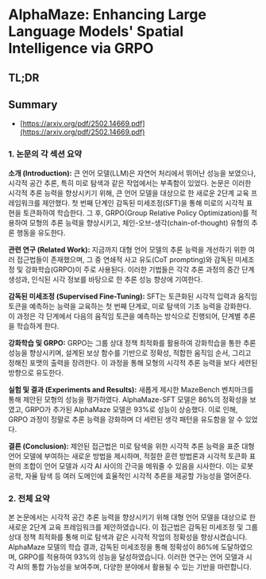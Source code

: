 # AlphaMaze: Enhancing Large Language Models' Spatial Intelligence via GRPO
## TL;DR
## Summary
- [https://arxiv.org/pdf/2502.14669.pdf](https://arxiv.org/pdf/2502.14669.pdf)

### 1. 논문의 각 섹션 요약

**소개 (Introduction):**
큰 언어 모델(LLM)은 자연어 처리에서 뛰어난 성능을 보였으나, 시각적 공간 추론, 특히 미로 탐색과 같은 작업에서는 부족함이 있었다. 논문은 이러한 시각적 추론 능력을 향상시키기 위해, 큰 언어 모델을 대상으로 한 새로운 2단계 교육 프레임워크를 제안했다. 첫 번째 단계인 감독된 미세조정(SFT)을 통해 미로의 시각적 표현을 토큰화하여 학습한다. 그 후, GRPO(Group Relative Policy Optimization)를 적용하여 모형의 추론 능력을 향상시키고, 체인-오브-생각(chain-of-thought) 유형의 추론 행동을 유도한다.

**관련 연구 (Related Work):**
지금까지 대형 언어 모델의 추론 능력을 개선하기 위한 여러 접근법들이 존재했으며, 그 중 연쇄적 사고 유도(CoT prompting)와 감독된 미세조정 및 강화학습(GRPO)이 주로 사용된다. 이러한 기법들은 각각 추론 과정의 중간 단계 생성과, 인식된 시각 정보를 바탕으로 한 추론 성능 향상에 기여한다.

**감독된 미세조정 (Supervised Fine-Tuning):**
SFT는 토큰화된 시각적 입력과 움직임 토큰을 예측하는 능력을 교육하는 첫 번째 단계로, 미로 탐색의 기초 능력을 강화한다. 이 과정은 각 단계에서 다음의 움직임 토큰을 예측하는 방식으로 진행되어, 단계별 추론을 학습하게 한다.

**강화학습 및 GRPO:**
GRPO는 그룹 상대 정책 최적화를 활용하여 강화학습을 통한 추론 성능을 향상시키며, 설계된 보상 함수를 기반으로 정확성, 적합한 움직임 순서, 그리고 정해진 포맷의 출력을 장려한다. 이 과정을 통해 모형의 시각적 추론 능력을 보다 세련된 방향으로 유도한다.

**실험 및 결과 (Experiments and Results):**
새롭게 제시한 MazeBench 벤치마크를 통해 제안된 모형의 성능을 평가하였다. AlphaMaze-SFT 모델은 86%의 정확성을 보였고, GRPO가 추가된 AlphaMaze 모델은 93%로 성능이 상승했다. 이로 인해, GRPO 과정이 정말로 추론 능력을 강화하며 더 세련된 생각 패턴을 유도함을 알 수 있었다.

**결론 (Conclusion):**
제안된 접근법은 미로 탐색을 위한 시각적 추론 능력을 표준 대형 언어 모델에 부여하는 새로운 방법을 제시하며, 적절한 훈련 방법론과 시각적 토큰화 표현의 조합이 언어 모델과 시각 AI 사이의 간극을 메워줄 수 있음을 시사한다. 이는 로봇공학, 자율 탐색 등 여러 도메인에 효율적인 시각적 추론을 제공할 가능성을 열어준다.

### 2. 전체 요약

본 논문에서는 시각적 공간 추론 능력을 향상시키기 위해 대형 언어 모델을 대상으로 한 새로운 2단계 교육 프레임워크를 제안하였습니다. 이 접근법은 감독된 미세조정 및 그룹 상대 정책 최적화를 통해 미로 탐색과 같은 시각적 작업의 정확성을 향상시켰습니다. AlphaMaze 모델의 학습 결과, 감독된 미세조정을 통해 정확성이 86%에 도달하였으며, GRPO를 적용하여 93%의 성능을 달성하였습니다. 이러한 연구는 언어 모델과 시각 AI의 통합 가능성을 보여주며, 다양한 분야에서 활용될 수 있는 기반을 마련합니다.